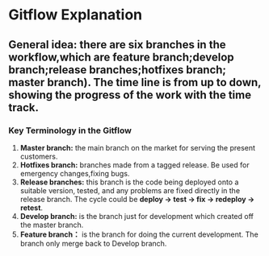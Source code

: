 # Gitflow Explanation
## General idea: there are six branches in the workflow,which are feature branch;develop branch;release branches;hotfixes branch; master branch). The time line is from up to down, showing the progress of the work with the time track.
### **Key Terminology in the Gitflow**
1. **Master branch:** the main branch on the market for serving the present customers. 
1. **Hotfixes branch:**  branches made from a tagged release. Be used for emergency changes,fixing bugs.
1. **Release branches:** this branch is the code being deployed onto a suitable version, tested, and any problems are fixed directly in the release branch. The cycle could be **deploy -> test -> fix -> redeploy -> retest**. 
1. **Develop branch:** is the branch just for development which created off the master branch. 
1. **Feature branch：** is the branch for doing the current development. The branch only merge back to Develop branch.

